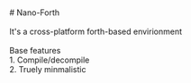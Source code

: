 <br># Nano-Forth
<br>
<br>It's a cross-platform forth-based envirionment
<br>
<br>Base features
<br>1. Compile/decompile 
<br>2. Truely minmalistic
